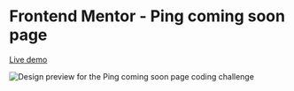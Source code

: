 # Frontend Mentor - Ping coming soon page

[Live demo](https://mesutcifci.github.io/Frontend-Mentor-Challenges/ping-coming-soon-page-master/index.html)

![Design preview for the Ping coming soon page coding challenge](./design/desktop-preview.jpg)

